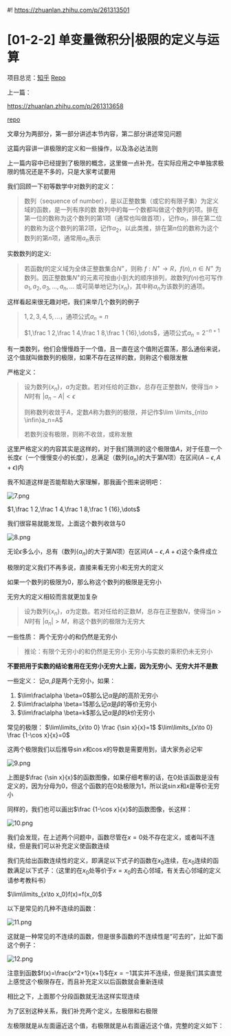 #! https://zhuanlan.zhihu.com/p/261313501

# [01-2-2] 单变量微积分|极限的定义与运算

项目总览：[知乎](https://zhuanlan.zhihu.com/p/264811260) [Repo](README.md)

上一篇：

<https://zhuanlan.zhihu.com/p/261313658>

[repo](01-2-1.md)

文章分为两部分，第一部分讲述本节内容，第二部分讲述常见问题

这篇内容讲一讲极限的定义和一些操作，以及洛必达法则

上一篇内容中已经提到了极限的概念，这里做一点补充，在实际应用之中单独求极限的情况还是不多的，只是大家考试要用

我们回顾一下初等数学中对数列的定义：
> 数列（sequence of number），是以正整数集（或它的有限子集）为定义域的函数，是一列有序的数
> 数列中的每一个数都叫做这个数列的项。排在第一位的数称为这个数列的第1项（通常也叫做首项），记作$a_1$，排在第二位的数称为这个数列的第2项，记作$a_2$，以此类推，排在第n位的数称为这个数列的第$n$项，通常用$a_n$表示

实数数列的定义:

> 若函数$f$的定义域为全体正整数集合$N^+$，则称
> $f: N^+ \to R$，$f(n),n \in N^+$
> 为数列。因正整数集$N^+$的元素可按由小到大的顺序排列，故数列$f(n)$也可写作
> $a_1,a_2,a_3,\dots ,a_n,\dots$
> 或可简单地记为$\{x_n\}$，其中称$a_n$为该数列的通项。

这样看起来很无趣对吧，我们来举几个数列的例子

> $1,2,3,4,5,\dots$，通项公式$a_n=n$
>
> $1,\frac 1 2,\frac 1 4,\frac 1 8,\frac 1 {16},\dots$，通项公式$a_n=2^{-n+1}$

有一类数列，他们会慢慢趋于一个值，且一直在这个值附近震荡，那么通俗来说，这个值就叫做数列的极限，如果不存在这样的数，则称这个极限发散

严格定义：

> 设为数列$\{x_n\}$，$a$为定数。若对任给的正数$\epsilon$，总存在正整数$N$，使得当$n > N$时有 $|a_n-A|<\epsilon$
>
> 则称数列收敛于$A$，定数$A$称为数列的极限，并记作$\lim \limits_{n\to \infin}a_n=A$
>
> 若数列没有极限，则称不收敛，或称发散

这里严格定义的内容其实是这样的，对于我们猜测的这个极限值$A$，对于任意一个长度$\epsilon$（一个慢慢变小的长度），总满足（数列$\{a_n\}$的大于第$N$项）在区间$(A-\epsilon,A+\epsilon)$内

我不知道这样是否能帮助大家理解，那我画个图来说明吧：

![7.png](01-2-img/01-2-img-7.png)

$1,\frac 1 2,\frac 1 4,\frac 1 8,\frac 1 {16},\dots$

我们很容易就能发现，上面这个数列收敛与0

![8.png](01-2-img/01-2-img-8.png)

无论$\epsilon$多么小，总有（数列$\{a_n\}$的大于第$N$项）在区间$(A-\epsilon,A+\epsilon)$这个条件成立

极限的定义我们不再多说，直接来看无穷小和无穷大的定义

如果一个数列的极限为0，那么称这个数列的极限是无穷小

无穷大的定义相较而言就更加复杂

> 设为数列$\{x_n\}$，$a$为定数。若对任给的正数$M$，总存在正整数$N$，使得当$n > N$时有 $|a_n|>M$，称这个数列的极限为无穷大

一些性质：
两个无穷小的和仍然是无穷小  
> 推论：有限个无穷小的和仍然是无穷小
无穷小与实数的乘积仍未无穷小

**不要把用于实数的结论套用在无穷小无穷大上面，因为无穷小、无穷大并不是数**

一些定义：
记$\alpha,\beta$是两个无穷小，如果：

1. $\lim\frac\alpha \beta=0$那么记$\alpha$是$\beta$的高阶无穷小
2. $\lim\frac\alpha \beta=1$那么记$\alpha$是$\beta$的等价无穷小
3. $\lim\frac\alpha \beta=k$那么记$\alpha$是$\beta$的$k$价无穷小

常见的极限：
$\lim\limits_{x\to 0} \frac {\sin x}{x}=1$
$\lim\limits_{x\to 0} \frac {1-\cos x}{x}=0$

这两个极限我们以后推导$\sin x$和$\cos x$的导数是需要用到，请大家务必记牢

![9.png](01-2-img/01-2-img-9.png)

上图是$\frac {\sin x}{x}$的函数图像，如果仔细考察的话，在0处该函数是没有定义的，因为分母为0，但这个函数的在0处极限为1，所以说$\sin x$和$x$是等价无穷小

同样的，我们也可以画出$\frac {1-\cos x}{x}$的函数图像，长这样：

![10.png](01-2-img/01-2-img-10.png)

我们会发现，在上述两个问题中，函数尽管在$x=0$处不存在定义，或者叫不连续，但是我们可以补充定义使函数连续

我们先给出函数连续性的定义，即满足以下式子的函数在$x_0$连续，在$x_0$连续的函数满足以下式子：（这里的在$x_0$处等价于$x=x_0$的去心邻域，有关去心邻域的定义请参考教科书）

$\lim\limits_{x\to x_0}f(x)=f(x_0)$

以下是常见的几种不连续的函数：

![11.png](01-2-img/01-2-img-11.png)

这就是一种常见的不连续的函数，但是很多函数的不连续性是“可去的”，比如下面这个例子：

![12.png](01-2-img/01-2-img-12.png)

注意到函数$f(x)=\frac{x^2+1}{x+1}$在$x=-1$其实并不连续，但是我们其实直觉上感觉这个极限存在，而且补充定义以后函数就会重新连续

相比之下，上面那个分段函数就无法这样实现连续

为了区别这种关系，我们补充两个定义，左极限和右极限

左极限就是从左面逼近这个值，右极限就是从右面逼近这个值，完整的定义如下：
